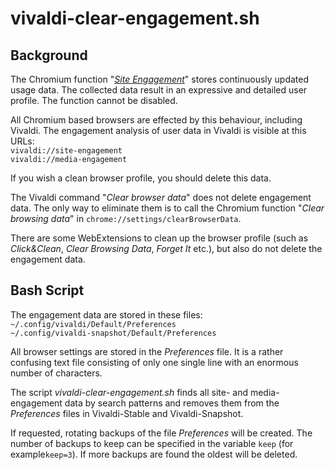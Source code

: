 # vivaldi-clear-engagement.sh

## Background
The Chromium function "*[Site Engagement](https://www.chromium.org/developers/design-documents/site-engagement)*" stores continuously updated usage data. The collected data result in an expressive and detailed user profile. The function cannot be disabled.

All Chromium based browsers are effected by this behaviour, including Vivaldi. The engagement analysis of user data in Vivaldi is visible at this URLs:<br/>
`vivaldi://site-engagement`<br/>
`vivaldi://media-engagement`

If you wish a clean browser profile, you should delete this data.

The Vivaldi command "*Clear browser data*" does not delete engagement data. The only way to eliminate them is to call the Chromium function "*Clear browsing data*" in `chrome://settings/clearBrowserData`.

There are some WebExtensions to clean up the browser profile (such as *Click&Clean*, *Clear Browsing Data*, *Forget It* etc.), but also do not delete the engagement data.

## Bash Script
The engagement data are stored in these files:<br/>
`~/.config/vivaldi/Default/Preferences`<br/>
`~/.config/vivaldi-snapshot/Default/Preferences`

All browser settings are stored in the *Preferences* file. It is a rather confusing text file consisting of only one single line with an enormous number of characters.

The script *vivaldi-clear-engagement.sh* finds all site- and media-engagement data by search patterns and removes them from the *Preferences* files in Vivaldi-Stable and Vivaldi-Snapshot.

If requested, rotating backups of the file *Preferences* will be created. The number of backups to keep can be specified in the variable `keep` (for example`keep=3`). If more backups are found the oldest will be deleted.
